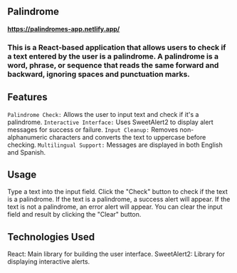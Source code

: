 ## Palindrome

**https://palindromes-app.netlify.app/**

### This is a React-based application that allows users to check if a text entered by the user is a palindrome. A palindrome is a word, phrase, or sequence that reads the same forward and backward, ignoring spaces and punctuation marks.

## **Features**
`Palindrome Check:` Allows the user to input text and check if it's a palindrome.
`Interactive Interface:` Uses SweetAlert2 to display alert messages for success or failure.
`Input Cleanup:` Removes non-alphanumeric characters and converts the text to uppercase before checking.
`Multilingual Support:` Messages are displayed in both English and Spanish.

## **Usage**
Type a text into the input field.
Click the "Check" button to check if the text is a palindrome.
If the text is a palindrome, a success alert will appear.
If the text is not a palindrome, an error alert will appear.
You can clear the input field and result by clicking the "Clear" button.

## **Technologies Used**
React: Main library for building the user interface.
SweetAlert2: Library for displaying interactive alerts.
